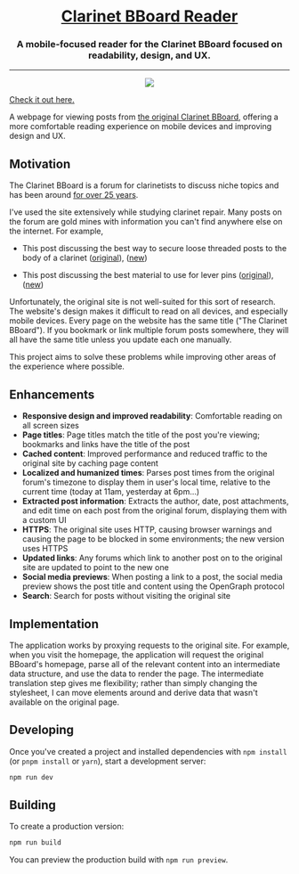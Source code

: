 <h1 align="center">
<a href="https://clarinet-bboard.vercel.app/">Clarinet BBoard Reader</a>
</h1>

<h3 align="center">
A mobile-focused reader for the Clarinet BBoard focused on readability, design,
and UX.
</h3>

---

<p align="center"><img src="hero.png"></p>

<a href="https://clarinet-bboard.vercel.app/">Check it out here.</a>

A webpage for viewing posts from [the original Clarinet
BBoard](http://test.woodwind.org/clarinet/BBoard/list.html?f=1), offering a more
comfortable reading experience on mobile devices and improving design and UX.

## Motivation

The Clarinet BBoard is a forum for clarinetists to discuss niche topics and has
been around [for over 25
years](http://test.woodwind.org/clarinet/BBoard/list.html?f=1&t=917070343&a=2).

I've used the site extensively while studying clarinet repair. Many posts on the
forum are gold mines with information you can't find anywhere else on the
internet. For example,

- This post discussing the best way to secure loose threaded posts to the body
of a clarinet
([original](http://test.woodwind.org/clarinet/BBoard/read.html?f=1&i=459831&t=459758)),
([new](https://clarinet-bboard.vercel.app/read?f=1&i=459831&t=459758))

- This post discussing the best material to use for lever pins
([original](http://test.woodwind.org/clarinet/BBoard/read.html?f=1&i=237119&t=237119)),
([new](https://clarinet-bboard.vercel.app/read?f=1&i=237119&t=237119))

Unfortunately, the original site is not well-suited for this sort of research.
The website's design makes it difficult to read on all devices, and especially
mobile devices. Every page on the website has the same title ("The Clarinet
BBoard"). If you bookmark or link multiple forum posts somewhere, they will all
have the same title unless you update each one manually.

This project aims to solve these problems while improving other areas of the
experience where possible.

## Enhancements

- **Responsive design and improved readability**: Comfortable reading on all
screen sizes
- **Page titles**: Page titles match the title of the post you're viewing;
bookmarks and links have the title of the post
- **Cached content**: Improved performance and reduced traffic to the original
site by caching page content
- **Localized and humanized times**: Parses post times from the original forum's
timezone to display them in user's local time, relative to the current time
(today at 11am, yesterday at 6pm...)
- **Extracted post information**: Extracts the author, date, post attachments,
and edit time on each post from the original forum, displaying them with a
custom UI
- **HTTPS**: The original site uses HTTP, causing browser warnings and causing
the page to be blocked in some environments; the new version uses HTTPS
- **Updated links**: Any forums which link to another post on to the original
site are updated to point to the new one
- **Social media previews**: When posting a link to a post, the social media
preview shows the post title and content using the OpenGraph protocol
- **Search**: Search for posts without visiting the original site

## Implementation

The application works by proxying requests to the original site. For example,
when you visit the homepage, the application will request the original BBoard's
homepage, parse all of the relevant content into an intermediate data structure,
and use the data to render the page. The intermediate translation step gives me
flexibility; rather than simply changing the stylesheet, I can move elements
around and derive data that wasn't available on the original page.

## Developing

Once you've created a project and installed dependencies with `npm install` (or
`pnpm install` or `yarn`), start a development server:

```bash
npm run dev
```

## Building

To create a production version:

```bash
npm run build
```

You can preview the production build with `npm run preview`.
